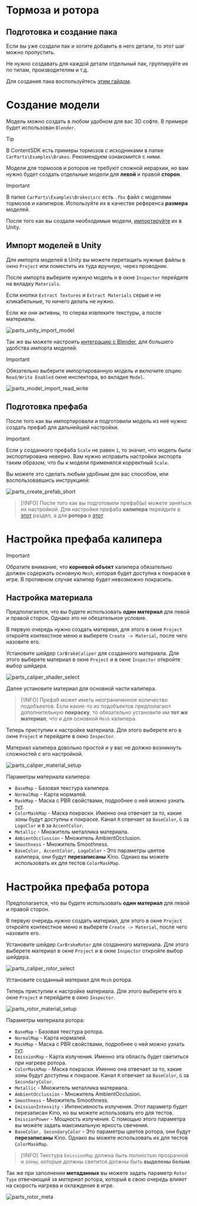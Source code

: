 ﻿# Тормоза и ротора

## Подготовка и создание пака

Если вы уже создали пак и хотите добавить в него детали, то этот шаг можно пропустить.

Не нужно создавать для каждой детали отдельный пак, группируйте их по типам, производителям и т.д.

Для создания пака воспользуйтесь [этим гайдом](CustomParts_RU.md).

# Создание модели

Модель можно создать в любом удобном для вас 3D софте. В примере будет использован `Blender`.

> [!TIP]
> В ContentSDK есть примеры тормозов с исходниками в папке `CarParts\Examples\Brakes`. Рекомендуем ознакомится с ними.

Модели для тормозов и роторов не требуют сложной иерархии, но вам нужно будет создать отдельные модели для **левой** и правой **сторон**.

> [!IMPORTANT]
> В папке `CarParts\Examples\Brakes\src` есть `.fbx` файл с моделями тормозов и калиперов. Используйте их в качестве референса **размера** моделей.

После того как вы создали необходимые модели, [импортируйте](#импорт-моделей-в-unity) их в Unity.

## Импорт моделей в Unity

Для импорта моделей в Unity вы можете перетащить нужные файлы в окно `Project` или поместить их туда вручную, через проводник.

После импорта выберите нужную модель и в окне `Inspector` перейдите на вкладку `Materials`.

Если кнопки `Extract Textures` и `Extract Materials` серые и не кликабельные, то ничего делать не нужно.

Если же они активны, то сперва извлеките текстуры, а после материалы.

![parts_unity_import_model](../Images/CarParts/parts_unity_import_model.png)

Так же вы можете настроить [интеграцию с Blender](../Tools/BlenderIntegration_RU.md), для большего удобства импорта моделей.

> [!IMPORTANT]
> Обязательно выберите импортированную модель и включите опцию `Read/Write Enabled` окне инспектора, во вкладке `Model`.

![parts_model_import_read_write](../Images/CarParts/parts_model_import_read_write.png)

## Подготовка префаба

После того как вы импортировали и подготовили модель из неё нужно создать префаб для дальнейшей настройки.

> [!IMPORTANT]
> Если у созданного префаба `Scale` не равен `1`, то значит, что модель была экспортирована неверно. Вам нужно исправить настройки экспорта таким образом, что бы к модели применялся корректный `Scale`.

Вы можете это сделать любым удобным для вас способом, или воспользовавшись инструкцией:

![parts_create_prefab_short](../Images/CarParts/parts_create_prefab_short.gif)

> [!INFO]
> После того как вы подготовили префаб(ы) можете заняться их настройкой. Для настройки префаба **калипера** перейдите в [этот](#настройка-префаба-калипера) раздел, а для **ротора** в [этот](#настройка-префаба-ротора).

# Настройка префаба калипера

> [!IMPORTANT]
> Обратите внимание, что **корневой объект** калипера обязательно должен содержать основную `Mesh`, которая будет доступна к покраске в игре.
> В противном случае калипер будет невозможно покрасить.

## Настройка материала

Предполагается, что вы будете использовать **один материал** для левой и правой сторон. Однако это не обязательное условие.

В первую очередь нужно создать материал, для этого в окне `Project` откройте контекстное меню и выберете `Create -> Material`, после чего назовите его.

Установите шейдер `CarBrakeCaliper` для созданного материала. Для этого выберете материал в окне `Project` и в окне `Inspector` откройте выбор шейдера.

![parts_caliper_shader_select](../Images/CarParts/parts_caliper_shader_select.png)

Далее установите материал для основной части калипера.

> [!INFO]
> Префаб может иметь неограниченное количество подобъектов. Если какие-то из подобъектов предполагают дополнительную **покраску**, то обязательно установите им **тот же материал**, что и для основной `Mesh` калипера.

Теперь приступим к настройке материала. Для этого выберете его в окне `Project` и перейдите в окно `Inspector`.

Материал калипера довольно простой и у вас не должно возникнуть сложностей с его настройкой. 

![parts_caliper_material_setup](../Images/CarParts/parts_caliper_material_setup.png)

Параметры материала калипера:
* `BaseMap` - Базовая текстура калипера.
* `NormalMap` - Карта нормалей.
* `MaskMap` - Маска с PBR свойствами, подробнее о ней можно узнать [тут](https://docs.unity3d.com/Packages/com.unity.render-pipelines.high-definition@13.1/manual/Mask-Map-and-Detail-Map.html).
* `ColorMaskMap` - Маска покраски. Именно она отвечает за то, какие зоны будут доступны к покраске. Канал `R` отвечает за `BaseColor`, `G` за `LogoClor` и `B` за `AccentColor`.
* `Metallic` - Множитель металлика материала.
* `AmbientOcclussion` - Множитель AmbientOcclusion.
* `Smoothness` -  Множитель Smoothness.
* `BaseColor, AccentColor, LogoColor` - Это параметры цветов калипера, они будут **перезаписаны** Kino. Однако вы можете использовать их для тестов `ColorMaskMap`.

# Настройка префаба ротора

Предполагается, что вы будете использовать **один материал** для левой и правой сторон.

В первую очередь нужно создать материал, для этого в окне `Project` откройте контекстное меню и выберете `Create -> Material`, после чего назовите его.

Установите шейдер `CarBrakeRotor` для созданного материала. Для этого выберете материал в окне `Project` и в окне `Inspector` откройте выбор шейдера.

![parts_caliper_rotor_select](../Images/CarParts/parts_caliper_rotor_select.png)

Установите созданный материал для `Mesh` ротора.

Теперь приступим к настройке материала. Для этого выберете его в окне `Project` и перейдите в окно `Inspector`.

![parts_rotor_material_setup](../Images/CarParts/parts_rotor_material_setup.png)

Параметры материала ротора:
* `BaseMap` - Базовая текстура ротора.
* `NormalMap` - Карта нормалей.
* `MaskMap` - Маска с PBR свойствами, подробнее о ней можно узнать [тут](https://docs.unity3d.com/Packages/com.unity.render-pipelines.high-definition@13.1/manual/Mask-Map-and-Detail-Map.html).
* `EmissionMap` - Карта излучения. Именно эта область будет светиться при нагреве ротора. 
* `ColorMaskMap` - Маска покраски. Именно она отвечает за то, какие зоны будут доступны к покраске. Канал `R` отвечает за `BaseColor`, `G` за `SecondaryColor`.
* `Metallic` - Множитель металлика материала.
* `AmbientOcclussion` - Множитель AmbientOcclusion.
* `Smoothness` -  Множитель Smoothness.
* `EmissionIntensity` - Интенсивность излучения. Этот параметр будет перезаписан Kino, но вы можете использовать его для тестов.
* `EmissionPower` - Мощность излучения. С помощью этого параметра вы можете задать максимальную яркость свечения.
* `BaseColor, SecondaryColor` - Это параметры цветов ротора, они будут **перезаписаны** Kino. Однако вы можете использовать их для тестов `ColorMaskMap`.

> [!INFO]
> Текстура `EmissionMap` должна быть полностью прозрачной и зоны, которые должны светится должны быть **выделены белым**. 

Так же при заполнении **метаданных** вы можете задать параметр `Rotor Type` отвечающий за _материал_ ротора, который в свою очередь влияет на скорость нагрева и охлаждения в игре.

![parts_rotor_meta](../Images/CarParts/parts_rotor_meta.png)
